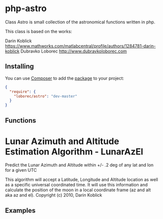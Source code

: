 php-astro
===========

Class Astro is small collection of the astronomical functions written in php. 

This class is based on the works:

Darin Koblick https://www.mathworks.com/matlabcentral/profile/authors/1284781-darin-koblick
Dubravko Loborec http://www.dubravkoloborec.com


## Installing

You can use [Composer](http://getcomposer.org/) to add the [package](https://packagist.org/packages/loborec/zf2-message) to your project:

```json
{
  "require": {
    "loborec/astro": "dev-master"
  }
}
```

## Functions
# Lunar Azimuth and Altitude Estimation Algorithm - LunarAzEl
Predict the Lunar Azimuth and Altitude within +/- .2 deg of any lat and lon for a given UTC

This algorithm will accept a Latitude, Longitude and Altitude location as well as a specific universal coordinated time. It will use this information and calculate the position of the moon in a local coordinate frame (az and alt aka az and el).
Copyright (c) 2010, Darin Koblick


## Examples

```php

            
```


